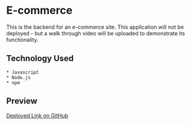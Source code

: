 # E-commerce

This is the backend for an e-commerce site. This application will not be deployed - but a walk through video will be uploaded to demonstrate its functionality.

## Technology Used 

    * Javascript
    * Node.js
    * npm

## Preview 

<a href= "https://gnorzea.github.io/E-commerce/"> Deployed Link on GitHub</a>